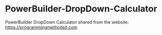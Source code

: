 # PowerBuilder-DropDown-Calculator
PowerBuilder DropDown Calculator
shared from the website: https://programmingmethodsit.com
